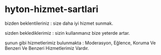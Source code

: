 # hyton-hizmet-sartlari

bizden beklentileriniz : size daha iyi hizmet sunmak. 

sizden beklediklerimiz : sizin kullanmanız bize yeterde artar.

şunun gibi hizmetlerimiz bulunmakta : Moderasyon, Eğlence, Koruma Ve Benzeri Ve Benzeri Hizmetlerimiz Vardır.



